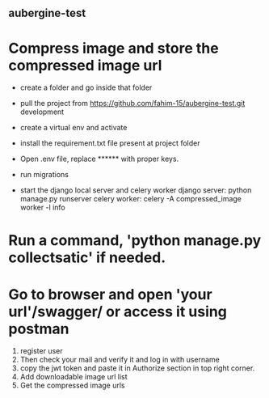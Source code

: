 ## aubergine-test

# Compress image and store the compressed image url

* create a folder and go inside that folder
* pull the project from https://github.com/fahim-15/aubergine-test.git development

* create a virtual env and activate
* install the requirement.txt file present at project folder
* Open .env file, replace ****** with proper keys.
* run migrations
* start the django local server and celery worker
django server: python manage.py runserver
celery worker: celery -A compressed_image worker -l info

# Run a command, 'python manage.py collectsatic' if needed.

# Go to browser and open 'your url'/swagger/ or access it using postman

1. register user
2. Then check your mail and verify it and log in with username
3. copy the jwt token and paste it in Authorize section in top right corner.
4. Add downloadable image url list
5. Get the compressed image urls

